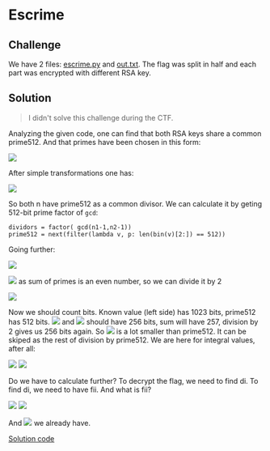 # Escrime

## Challenge

We have 2 files: [escrime.py](escrime.py) and [out.txt](out.txt). The flag was split in half and each part was encrypted with different RSA key.

## Solution

> I didn't solve this challenge during the CTF.

Analyzing the given code, one can find that both RSA keys share a common prime512. And that primes have been chosen in this form:

<img src="https://render.githubusercontent.com/render/math?math=n_i%20%3D%20%282%5C%20prime512%5C%20p_i%20%2B%201%29%282%5C%20prime512%5C%20q_i%20%2B%201%29" />

After simple transformations one has:

<img src="https://render.githubusercontent.com/render/math?math=n_i%20-%201%20%3D%202%5C%20prime512%5C%20%282%5C%20prime512%5C%20p_i%5C%20q_i%20%2B%20p_i%2Bq_i%29" />

So both n have prime512 as a common divisor. We can calculate it by geting 512-bit prime factor of `gcd`:

```python3
dividors = factor( gcd(n1-1,n2-1))
prime512 = next(filter(lambda v, p: len(bin(v)[2:]) == 512))
```

Going further:

<img src="https://render.githubusercontent.com/render/math?math=%5Cfrac%7Bn_i%20-%201%7D%7B2%5C%20prime512%7D%5C%20%3D%202%5C%20prime512%5C%20p_i%5C%20q_i%20%2B%20p_i%2Bq_i" />

<img src="https://render.githubusercontent.com/render/math?math=p_i%2Bq_i" /> as sum of primes is an even number, so we can divide it by 2

<img src="https://render.githubusercontent.com/render/math?math=%5Cfrac%7Bn_i%20-%201%7D%7B4%5C%20prime512%7D%20%3D%20prime512%5C%20p_i%5C%20q_i%20%2B%20%5Cfrac%7Bp_i%2Bq_i%7D2" />

Now we should count bits. Known value (left side) has 1023 bits, prime512 has 512 bits. <img src="https://render.githubusercontent.com/render/math?math=p_i" /> and <img src="https://render.githubusercontent.com/render/math?math=q_i" /> should have 256 bits, sum will have 257, division by 2 gives us 256 bits again. So <img src="https://render.githubusercontent.com/render/math?math=%28p_i%2Bq_i%29%2F2" /> is a lot smaller than prime512. It can be skiped as the rest of division by prime512. We are here for integral values, after all:

<img src="https://render.githubusercontent.com/render/math?math=ls_i%20%3D%20%5Cfrac%7Bn_i-1%7D%7B4%5C%20prime512%7D" />
<img src="https://render.githubusercontent.com/render/math?math=p_i%5C%20q_i%20%3D%20ls_i%5C%20%2F%2Fprime512" />

Do we have to calculate further? To decrypt the flag, we need to find di. To find di, we need to have fii. And what is fii?

<img src="https://render.githubusercontent.com/render/math?math=ni%20%3D%20%282%20prime512%20pi%20%2B%201%29%282%20prime512%20qi%20%2B%201%29" />

<img src="https://render.githubusercontent.com/render/math?math=fi_i%20%3D%202%20prime512%20pi%20%2A%202%20prime512q1%20%3D%204%20prime512%5E2%20pi%20qi" />

And <img src="https://render.githubusercontent.com/render/math?math=p_i%5C%20q_i" /> we already have.

[Solution code](sol.py)
